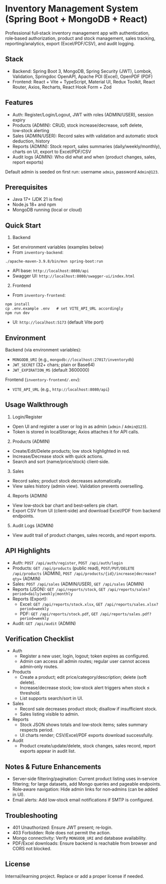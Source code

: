 # Inventory Management System (Spring Boot + MongoDB + React)

Professional full‑stack inventory management app with authentication, role‑based authorization, product and stock management, sales tracking, reporting/analytics, export (Excel/PDF/CSV), and audit logging.

## Stack
- Backend: Spring Boot 3, MongoDB, Spring Security (JWT), Lombok, Validation, Springdoc OpenAPI, Apache POI (Excel), OpenPDF (PDF)
- Frontend: React + Vite + TypeScript, Material UI, Redux Toolkit, React Router, Axios, Recharts, React Hook Form + Zod

## Features
- Auth: Register/Login/Logout, JWT with roles (ADMIN/USER), session expiry
- Products (ADMIN): CRUD, stock increase/decrease, soft delete, low‑stock alerting
- Sales (ADMIN/USER): Record sales with validation and automatic stock deduction, history
- Reports (ADMIN): Stock report, sales summaries (daily/weekly/monthly), charts on UI, export to Excel/PDF/CSV
- Audit logs (ADMIN): Who did what and when (product changes, sales, report exports)

Default admin is seeded on first run: username `admin`, password `Admin@123`.

## Prerequisites
- Java 17+ (JDK 21 is fine)
- Node.js 18+ and npm
- MongoDB running (local or cloud)

## Quick Start
1) Backend
- Set environment variables (examples below)
- From `inventory-backend`:
```
./apache-maven-3.9.8/bin/mvn spring-boot:run
```
- API base: `http://localhost:8080/api`
- Swagger UI: `http://localhost:8080/swagger-ui/index.html`

2) Frontend
- From `inventory-frontend`:
```
npm install
cp .env.example .env   # set VITE_API_URL accordingly
npm run dev
```
- UI: `http://localhost:5173` (default Vite port)

## Environment
Backend (via environment variables):
- `MONGODB_URI` (e.g., `mongodb://localhost:27017/inventorydb`)
- `JWT_SECRET` (32+ chars; plain or Base64)
- `JWT_EXPIRATION_MS` (default 3600000)

Frontend (`inventory-frontend/.env`):
- `VITE_API_URL` (e.g., `http://localhost:8080/api`)

## Usage Walkthrough
1) Login/Register
- Open UI and register a user or log in as admin (`admin` / `Admin@123`).
- Token is stored in localStorage; Axios attaches it for API calls.

2) Products (ADMIN)
- Create/Edit/Delete products; low stock highlighted in red.
- Increase/Decrease stock with quick actions.
- Search and sort (name/price/stock) client‑side.

3) Sales
- Record sales; product stock decreases automatically.
- View sales history (admin view). Validation prevents overselling.

4) Reports (ADMIN)
- View low‑stock bar chart and best‑sellers pie chart.
- Export CSV from UI (client‑side) and download Excel/PDF from backend endpoints.

5) Audit Logs (ADMIN)
- View audit trail of product changes, sales records, and report exports.

## API Highlights
- Auth: `POST /api/auth/register`, `POST /api/auth/login`
- Products: `GET /api/products` (public read), `POST/PUT/DELETE /api/products` (ADMIN), `POST /api/products/{id}/increase|decrease?qty=` (ADMIN)
- Sales: `POST /api/sales` (ADMIN/USER), `GET /api/sales` (ADMIN)
- Reports (JSON): `GET /api/reports/stock`, `GET /api/reports/sales?period=daily|weekly|monthly`
- Reports (Export):
  - Excel: `GET /api/reports/stock.xlsx`, `GET /api/reports/sales.xlsx?period=weekly`
  - PDF: `GET /api/reports/stock.pdf`, `GET /api/reports/sales.pdf?period=weekly`
- Audit: `GET /api/audit` (ADMIN)

## Verification Checklist
- Auth
  - Register a new user, login, logout; token expires as configured.
  - Admin can access all admin routes; regular user cannot access admin‑only routes.
- Products
  - Create a product; edit price/category/description; delete (soft delete).
  - Increase/decrease stock; low‑stock alert triggers when stock ≤ threshold.
  - List supports search/sort in UI.
- Sales
  - Record sale decreases product stock; disallow if insufficient stock.
  - Sales listing visible to admin.
- Reports
  - Stock JSON shows totals and low‑stock items; sales summary respects period.
  - UI charts render; CSV/Excel/PDF exports download successfully.
- Audit
  - Product create/update/delete, stock changes, sales record, report exports appear in audit list.

## Notes & Future Enhancements
- Server‑side filtering/pagination: Current product listing uses in‑service filtering; for large datasets, add Mongo queries and pageable endpoints.
- Role‑aware navigation: Hide admin links for non‑admins (can be added in UI).
- Email alerts: Add low‑stock email notifications if SMTP is configured.

## Troubleshooting
- 401 Unauthorized: Ensure JWT present; re‑login.
- 403 Forbidden: Role does not permit the action.
- Mongo connectivity: Verify `MONGODB_URI` and database availability.
- PDF/Excel downloads: Ensure backend is reachable from browser and CORS not blocked.

## License
Internal/learning project. Replace or add a proper license if needed.
